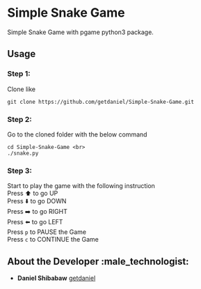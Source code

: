 # Simple Snake Game
Simple Snake Game with pgame python3 package.

## Usage
### Step 1:
Clone like 
```
git clone https://github.com/getdaniel/Simple-Snake-Game.git
```
### Step 2:
Go to the cloned folder with the below command
```
cd Simple-Snake-Game <br>
./snake.py
```
### Step 3:
Start to play the game with the following instruction <br>
Press :arrow_up: to go UP <br>
Press :arrow_down: to go DOWN <br>
Press :arrow_right: to go RIGHT <br>
Press :arrow_left: to go LEFT <br>
Press `p` to PAUSE the Game <br>
Press `c` to CONTINUE the Game <br>

## About the Developer :male_technologist:
* **Daniel Shibabaw** [getdaniel](https://github.com/getdaniel/)